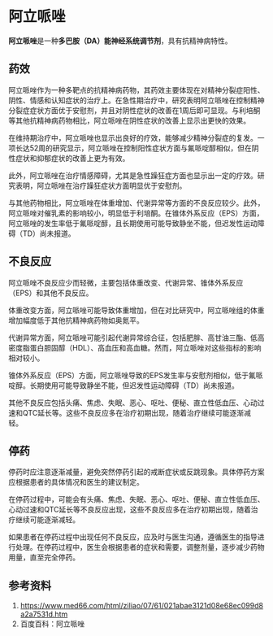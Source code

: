 # 阿立哌唑

**阿立哌唑**是一种**多巴胺（DA）能神经系统调节剂**，具有抗精神病特性。

## 药效

阿立哌唑作为一种多靶点的抗精神病药物，其药效主要体现在对精神分裂症阳性、阴性、情感和认知症状的治疗上。在急性期治疗中，研究表明阿立哌唑在控制精神分裂症症状方面优于安慰剂，并且对阴性症状的改善在1周后即可显现。与利培酮等其他抗精神病药物相比，阿立哌唑在阴性症状的改善上显示出更快的效果。

在维持期治疗中，阿立哌唑也显示出良好的疗效，能够减少精神分裂症的复发。一项长达52周的研究显示，阿立哌唑在控制阳性症状方面与氟哌啶醇相似，但在阴性症状和抑郁症状的改善上更为有效。

此外，阿立哌唑在治疗情感障碍，尤其是急性躁狂症方面也显示出一定的疗效。研究表明，阿立哌唑在治疗躁狂症状方面明显优于安慰剂。

与其他药物相比，阿立哌唑在体重增加、代谢异常等方面的不良反应较少。此外，阿立哌唑对催乳素的影响较小，明显低于利培酮。在锥体外系反应（EPS）方面，阿立哌唑的发生率低于氟哌啶醇，且长期使用可能导致静坐不能，但迟发性运动障碍（TD）尚未报道。

## 不良反应

阿立哌唑不良反应少而轻微，主要包括体重改变、代谢异常、锥体外系反应（EPS）和其他不良反应。

体重改变方面，阿立哌唑可能导致体重增加，但在对比研究中，阿立哌唑组的体重增加幅度低于其他抗精神病药物如奥氮平。

代谢异常方面，阿立哌唑可能引起代谢异常综合征，包括肥胖、高甘油三酯、低高密度脂蛋白胆固醇（HDL）、高血压和高血糖。然而，阿立哌唑对这些指标的影响相对较小。

锥体外系反应（EPS）方面，阿立哌唑导致的EPS发生率与安慰剂相似，低于氟哌啶醇。长期使用可能导致静坐不能，但迟发性运动障碍（TD）尚未报道。

其他不良反应包括头痛、焦虑、失眠、恶心、呕吐、便秘、直立性低血压、心动过速和QTC延长等。这些不良反应多在治疗初期出现，随着治疗继续可能逐渐减轻。

## 停药

停药时应注意逐渐减量，避免突然停药引起的戒断症状或反跳现象。具体停药方案应根据患者的具体情况和医生的建议制定。

在停药过程中，可能会有头痛、焦虑、失眠、恶心、呕吐、便秘、直立性低血压、心动过速和QTC延长等不良反应出现，这些不良反应多在治疗初期出现，随着治疗继续可能逐渐减轻。

如果患者在停药过程中出现任何不良反应，应及时与医生沟通，遵循医生的指导进行处理。在停药过程中，医生会根据患者的症状和需要，调整剂量，逐步减少药物用量，直至完全停药。

## 参考资料

1. https://www.med66.com/html/ziliao/07/61/021abae3121d08e68ec099d8a2a7531d.htm
2. 百度百科：阿立哌唑
